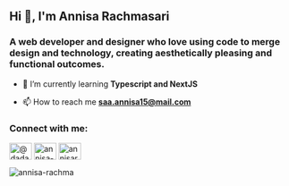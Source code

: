<h2 align="left">Hi 👋, I'm Annisa Rachmasari</h2>
<h3 align="left">A web developer and designer who love using code to merge design and technology, creating aesthetically pleasing and functional outcomes.</h3>

- 🌱 I’m currently learning **Typescript and NextJS**

- 📫 How to reach me **saa.annisa15@mail.com**

<h3 align="left">Connect with me:</h3>
<p align="left">
<a href="https://twitter.com/dadartelurr_" target="_blank"><img align="center" src="https://raw.githubusercontent.com/rahuldkjain/github-profile-readme-generator/master/src/images/icons/Social/twitter.svg" alt="@dadartelurr_" height="30" width="40" /></a>
<a href="https://linkedin.com/in/annisa-rachma" target="_blank"><img align="center" src="https://raw.githubusercontent.com/rahuldkjain/github-profile-readme-generator/master/src/images/icons/Social/linked-in-alt.svg" alt="annisa-rachma" height="30" width="40" /></a>
<a href="https://www.behance.net/annisarachmas" target="_blank"><img align="center" src="https://raw.githubusercontent.com/rahuldkjain/github-profile-readme-generator/master/src/images/icons/Social/behance.svg" alt="annisarachmas" height="30" width="40" /></a>
</p>

<p><img align="left" src="https://github-readme-stats.vercel.app/api/top-langs?username=annisa-rachma&show_icons=true&locale=en&layout=compact" alt="annisa-rachma" /></p>

<!--- <p>&nbsp;<img align="center" src="https://github-readme-stats.vercel.app/api?username=annisa-rachma&show_icons=true&locale=en" alt="annisa-rachma" /></p> -->


